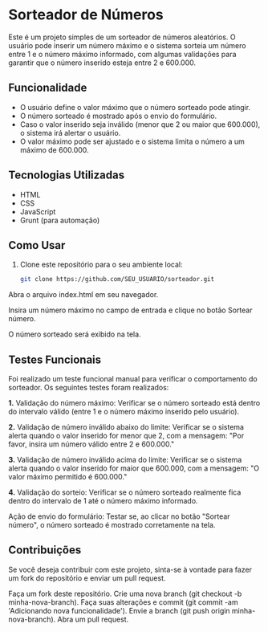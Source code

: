 # Sorteador de Números

Este é um projeto simples de um sorteador de números aleatórios. O usuário pode inserir um número máximo e o sistema sorteia um número entre 1 e o número máximo informado, com algumas validações para garantir que o número inserido esteja entre 2 e 600.000.

## Funcionalidade

- O usuário define o valor máximo que o número sorteado pode atingir.
- O número sorteado é mostrado após o envio do formulário.
- Caso o valor inserido seja inválido (menor que 2 ou maior que 600.000), o sistema irá alertar o usuário.
- O valor máximo pode ser ajustado e o sistema limita o número a um máximo de 600.000.

## Tecnologias Utilizadas

- HTML
- CSS
- JavaScript
- Grunt (para automação)

## Como Usar

1. Clone este repositório para o seu ambiente local:
   ```bash
   git clone https://github.com/SEU_USUARIO/sorteador.git

Abra o arquivo index.html em seu navegador.

Insira um número máximo no campo de entrada e clique no botão Sortear número.

O número sorteado será exibido na tela.

## Testes Funcionais
Foi realizado um teste funcional manual para verificar o comportamento do sorteador. Os seguintes testes foram realizados:

**1.** Validação do número máximo:
Verificar se o número sorteado está dentro do intervalo válido (entre 1 e o número máximo inserido pelo usuário).

**2.** Validação de número inválido abaixo do limite:
Verificar se o sistema alerta quando o valor inserido for menor que 2, com a mensagem:
"Por favor, insira um número válido entre 2 e 600.000."

**3.** Validação de número inválido acima do limite:
Verificar se o sistema alerta quando o valor inserido for maior que 600.000, com a mensagem:
"O valor máximo permitido é 600.000."

**4.** Validação do sorteio:
Verificar se o número sorteado realmente fica dentro do intervalo de 1 até o número máximo informado.

Ação de envio do formulário:
Testar se, ao clicar no botão "Sortear número", o número sorteado é mostrado corretamente na tela.

## Contribuições
Se você deseja contribuir com este projeto, sinta-se à vontade para fazer um fork do repositório e enviar um pull request.

Faça um fork deste repositório.
Crie uma nova branch (git checkout -b minha-nova-branch).
Faça suas alterações e commit (git commit -am 'Adicionando nova funcionalidade').
Envie a branch (git push origin minha-nova-branch).
Abra um pull request.
